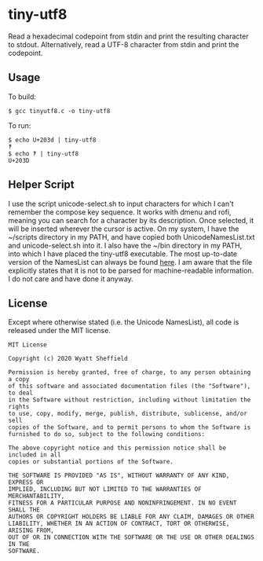 tiny-utf8
=========

Read a hexadecimal codepoint from stdin and print the resulting character to stdout. Alternatively, read a UTF-8
character from stdin and print the codepoint.

Usage
-----

To build:
```
$ gcc tinyutf8.c -o tiny-utf8
```

To run:
```
$ echo U+203d | tiny-utf8
‽
$ echo ‽ | tiny-utf8
U+203D
```

Helper Script
-------------

I use the script unicode-select.sh to input characters for which I can't remember the compose key
sequence. It works with dmenu and rofi, meaning you can search for a character by its description.
Once selected, it will be inserted wherever the cursor is active. On my system, I have the ~/scripts
directory in my PATH, and have copied both UnicodeNamesList.txt and unicode-select.sh into it. I
also have the ~/bin directory in my PATH, into which I have placed the tiny-utf8 executable. The
most up-to-date version of the NamesList can always be found
[here](https://unicode.org/Public/UNIDATA/NamesList.txt). I am aware that the file explicitly states
that it is not to be parsed for machine-readable information. I do not care and have done it anyway.

License
-------

Except where otherwise stated (i.e. the Unicode NamesList), all code is released under the MIT license.

```
MIT License

Copyright (c) 2020 Wyatt Sheffield

Permission is hereby granted, free of charge, to any person obtaining a copy
of this software and associated documentation files (the "Software"), to deal
in the Software without restriction, including without limitation the rights
to use, copy, modify, merge, publish, distribute, sublicense, and/or sell
copies of the Software, and to permit persons to whom the Software is
furnished to do so, subject to the following conditions:

The above copyright notice and this permission notice shall be included in all
copies or substantial portions of the Software.

THE SOFTWARE IS PROVIDED "AS IS", WITHOUT WARRANTY OF ANY KIND, EXPRESS OR
IMPLIED, INCLUDING BUT NOT LIMITED TO THE WARRANTIES OF MERCHANTABILITY,
FITNESS FOR A PARTICULAR PURPOSE AND NONINFRINGEMENT. IN NO EVENT SHALL THE
AUTHORS OR COPYRIGHT HOLDERS BE LIABLE FOR ANY CLAIM, DAMAGES OR OTHER
LIABILITY, WHETHER IN AN ACTION OF CONTRACT, TORT OR OTHERWISE, ARISING FROM,
OUT OF OR IN CONNECTION WITH THE SOFTWARE OR THE USE OR OTHER DEALINGS IN THE
SOFTWARE.
```
